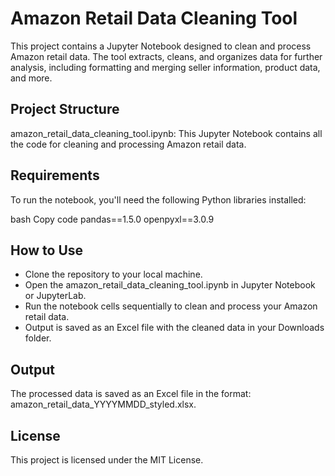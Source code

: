 # Amazon Retail Data Cleaning Tool
This project contains a Jupyter Notebook designed to clean and process Amazon retail data. The tool extracts, cleans, and organizes data for further analysis, including formatting and merging seller information, product data, and more.

## Project Structure
amazon_retail_data_cleaning_tool.ipynb: This Jupyter Notebook contains all the code for cleaning and processing Amazon retail data.
## Requirements
To run the notebook, you'll need the following Python libraries installed:

bash
Copy code
pandas==1.5.0
openpyxl==3.0.9

## How to Use
* Clone the repository to your local machine.
* Open the amazon_retail_data_cleaning_tool.ipynb in Jupyter Notebook or JupyterLab.
* Run the notebook cells sequentially to clean and process your Amazon retail data.
* Output is saved as an Excel file with the cleaned data in your Downloads folder.

## Output
The processed data is saved as an Excel file in the format: amazon_retail_data_YYYYMMDD_styled.xlsx.

## License
This project is licensed under the MIT License.